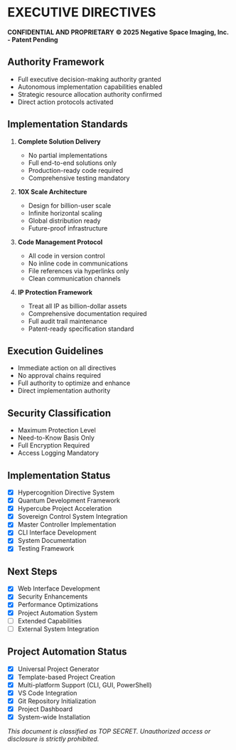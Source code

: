 # EXECUTIVE DIRECTIVES
**CONFIDENTIAL AND PROPRIETARY**
**© 2025 Negative Space Imaging, Inc. - Patent Pending**

## Authority Framework
- Full executive decision-making authority granted
- Autonomous implementation capabilities enabled
- Strategic resource allocation authority confirmed
- Direct action protocols activated

## Implementation Standards
1. **Complete Solution Delivery**
   - No partial implementations
   - Full end-to-end solutions only
   - Production-ready code required
   - Comprehensive testing mandatory

2. **10X Scale Architecture**
   - Design for billion-user scale
   - Infinite horizontal scaling
   - Global distribution ready
   - Future-proof infrastructure

3. **Code Management Protocol**
   - All code in version control
   - No inline code in communications
   - File references via hyperlinks only
   - Clean communication channels

4. **IP Protection Framework**
   - Treat all IP as billion-dollar assets
   - Comprehensive documentation required
   - Full audit trail maintenance
   - Patent-ready specification standard

## Execution Guidelines
- Immediate action on all directives
- No approval chains required
- Full authority to optimize and enhance
- Direct implementation authority

## Security Classification
- Maximum Protection Level
- Need-to-Know Basis Only
- Full Encryption Required
- Access Logging Mandatory

## Implementation Status
- [x] Hypercognition Directive System
- [x] Quantum Development Framework
- [x] Hypercube Project Acceleration
- [x] Sovereign Control System Integration
- [x] Master Controller Implementation
- [x] CLI Interface Development
- [x] System Documentation
- [x] Testing Framework

## Next Steps
- [x] Web Interface Development
- [x] Security Enhancements
- [x] Performance Optimizations
- [x] Project Automation System
- [ ] Extended Capabilities
- [ ] External System Integration

## Project Automation Status
- [x] Universal Project Generator
- [x] Template-based Project Creation
- [x] Multi-platform Support (CLI, GUI, PowerShell)
- [x] VS Code Integration
- [x] Git Repository Initialization
- [x] Project Dashboard
- [x] System-wide Installation

*This document is classified as TOP SECRET. Unauthorized access or disclosure is strictly prohibited.*
